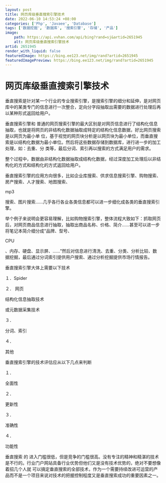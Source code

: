 ```yaml
---
layout: post
title: 网页库级垂直搜索引擎技术
date: 2022-06-10 14:53:24 +08:00
categories: ['Php', 'Javaee', 'Database']
tags: ['数据挖掘', '数据库', '搜索引擎', '存储', '产品']
image:
    path: https://api.vvhan.com/api/bing?rand=sj&artid=2651945
    alt: 网页库级垂直搜索引擎技术
artid: 2651945
render_with_liquid: false
featuredImage: https://bing.ee123.net/img/rand?artid=2651945
featuredImagePreview: https://bing.ee123.net/img/rand?artid=2651945
---
```


# 网页库级垂直搜索引擎技术

垂直搜索是针对某一个行业的专业搜索引擎，是搜索引擎的细分和延伸，是对网页库中的某类专门的信息进行一次整合，定向分字段抽取出需要的数据进行处理后再以某种形式返回给用户。
  



垂直搜索引擎和 普通的网页搜索引擎的最大区别是对网页信息进行了结构化信息抽取，也就是将网页的非结构化数据抽取成特定的结构化信息数据，好比网页搜索是以网页为最小单 位，基于视觉的网页块分析是以网页块为最小单位，而垂直搜索是以结构化数据为最小单位。然后将这些数据存储到数据库，进行进一步的加工处理，如：去重、分 类等，最后分词、索引再以搜索的方式满足用户的需求。
  
整个过程中，数据由非结构化数据抽取成结构化数据，经过深度加工处理后以非结构化的方式和结构化的方式返回给用户。
  
垂直搜索引擎的应用方向很多，比如企业库搜索、供求信息搜索引擎、购物搜索、房产搜索、人才搜索、地图搜索、

mp3

搜索、图片搜索……几乎各行各业各类信息都可以进一步细化成各类的垂直搜索引擎。
  
举个例子来说明会更容易理解，比如购物搜索引擎，整体流程大致如下：抓取网页后，对网页商品信息进行抽取，抽取出商品名称、价格、简介……甚至可以进一步将笔记本简介细分成“品牌、型号、

CPU

、内存、硬盘、显示屏、……”然后对信息进行清洗、去重、分类、分析比较、数据挖掘，最后通过分词索引提供用户搜索、通过分析挖掘提供市场行情报告。
  
垂直搜索引擎大体上需要以下技术

  
１．Spider
  
２．
网页

结构化信息抽取技术

或元数据采集技术

  
３．

分词、索引

  
４．

其他
  

垂直搜索引擎的技术评估应从以下几点来判断

  
１．

全面性

  
２．

更新性

  
３．

准确性

  
４．

功能性
  

垂直搜索
的 进入门槛很低，但是竞争的门槛很高。没有专注的精神和精湛的技术是不行的。行业门户网站具备行业优势但他们又是没有技术优势的，绝对不要想像着招几个人就 可以搞定垂直搜索的全部技术，作为一个需要持续改进可运营的产品而不是一个项目来说对技术的把握控制程度又是垂直搜索成功的重要因素之一。